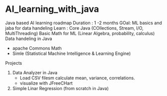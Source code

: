 # AI_learning_with_java
Java based AI learning roadmap
Duration : 1 -2 months
GOal: ML basics and jaba for data handeling
Learn : 
Core Java (COllections, Stream, I/O, MultiThreading)
Basic Math for ML (Linear Algebra, probability, calculus)
Data handeling in Java
  - apache Commons Math
  - Simle (Statistical Machine Intelligence & Learning Engine)

Projects 
1. Data Analyzer in Java
    - Load CSV filesm calculate mean, variance, correlations.
    - visualize with JFreeCHart
2. Simple Linar Regression (from scratch in Java)  

